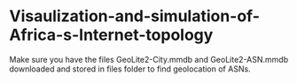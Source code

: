 # Visaulization-and-simulation-of-Africa-s-Internet-topology
Make sure you have the files GeoLite2-City.mmdb and GeoLite2-ASN.mmdb downloaded and stored in files folder to find geolocation of ASNs.
